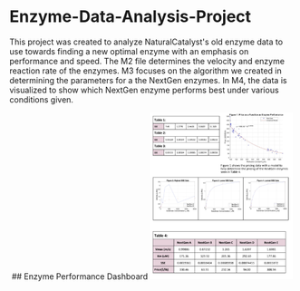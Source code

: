 # Enzyme-Data-Analysis-Project
This project was created to analyze NaturalCatalyst's old enzyme data to use towards finding a new optimal enzyme with an emphasis on performance and speed. The M2 file determines the velocity and enzyme reaction rate of the enzymes. M3 focuses on the algorithm we created in determining the parameters for a the NextGen enzymes. In M4, the data is visualized to show which NextGen enzyme performs best under various conditions given. 

<p align="center">
  ## Enzyme Performance Dashboard
<img src="Dashboard.png" width="50%">
